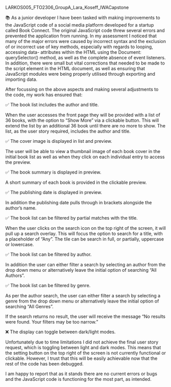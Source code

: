 LARKOS005_FTO2306_GroupA_Lara_Koseff_IWACapstone

📚 As a junior developer I have been tasked with making improvements to the JavaScript code of a social media platform developed for a startup called Book Connect. The original JavaScript code threw several errors and prevented the application from running. In my assessment I noticed that many of the major errors were caused by incorrect syntax and the exclusion of or incorrect use of key methods, especially with regards to looping, accessing data- attributes within the HTML using the Document: querySelector() method, as well as the complete absence of event listeners. In addition, there were small but vital corrections that needed to be made to the script element in the HTML document, as well as ensuring that JavaScript modules were being properly utilised through exporting and importing data. 

After focussing on the above aspects and making several adjustments to the code, my work has ensured that:

✅ The book list includes the author and title.

When the user accesses the front page they will be provided with a list of 36 books, with the option to “Show More” via a clickable button. This will extend the list by an additional 36 book until there are no more to show. The list, as the user story required, includes the author and title. 

✅ The cover image is displayed in list and preview.

The user will be able to view a thumbnail image of each book cover in the initial book list as well as when they click on each individual entry to access the preview. 

✅ The book summary is displayed in preview. 

A short summary of each book is provided in the clickable preview.  

✅ The publishing date is displayed in preview. 

In addition the publishing date pulls through in brackets alongside the author’s name. 

✅ The book list can be filtered by partial matches with the title.

When the user clicks on the search icon on the top right of the screen, it will pull up a search overlay. This will focus the option to search for a title, with a placeholder of “Any”. The tile can be search in full, or partially, uppercase or lowercase. 

✅ The book list can be filtered by author. 

In addition the user can either filter a search by selecting an author from the drop down menu or alternatively leave the initial option of searching “All Authors”.  

✅ The book list can be filtered by genre. 

As per the author search, the user can either filter a search by selecting a genre from the drop down menu or alternatively leave the initial option of searching “All Genres”.  


If the search returns no result, the user will receive the message “No results were found. Your filters may be too narrow.”


❌ The display can toggle between dark/light modes.

Unfortunately due to time limitations I did not achieve the final user story request, which is toggling between light and dark modes. This means that the setting button on the top right of the screen is not currently functional or clickable. However, I trust that this will be easily achievable now that the rest of the code has been debugged. 


I am happy to report that as it stands there are no current errors or bugs and the JavaScript code is functioning for the most part, as intended.  



